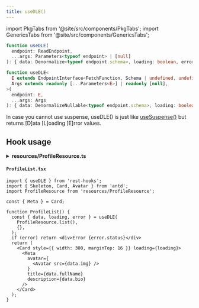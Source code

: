 ```yaml
---
title: useDLE()
---
```

import PkgTabs from '@site/src/components/PkgTabs';
import GenericsTabs from '@site/src/components/GenericsTabs';

<GenericsTabs>

```typescript
function useDLE(
  endpoint: ReadEndpoint,
  ...args: Parameters<typeof endpoint> | [null]
): { data: Denormalize<typeof endpoint.schema>, loading: boolean, error: Error | undefined };
```

```typescript
function useDLE<
  E extends EndpointInterface<FetchFunction, Schema | undefined, undefined>,
  Args extends readonly [...Parameters<E>] | readonly [null],
>(
  endpoint: E,
  ...args: Args
): { data: DenormalizeNullable<typeof endpoint.schema>, loading: boolean, error: Error | undefined };
```

</GenericsTabs>

In case you cannot use suspense, useDLE() is just like [useSuspense()](./useSuspense.md) but returns [D]ata [L]oading [E]rror values.

## Hook usage

<details><summary><b>resources/ProfileResource.ts</b></summary>

```typescript
export default class ProfileResource extends Resource {
  readonly id: number | undefined = undefined;
  readonly img: string = '';
  readonly fullName: string = '';
  readonly bio: string = '';

  pk() {
    return this.id?.toString();
  }
  static urlRoot = '/profiles';
}
```

</details>

#### `ProfileList.tsx`

```tsx
import { useDLE } from 'rest-hooks';
import { Skeleton, Card, Avatar } from 'antd';
import ProfileResource from 'resources/ProfileResource';

const { Meta } = Card;

function ProfileList() {
  const { data, loading, error } = useDLE(
    ProfileResource.list(),
    {},
  );
  if (error) return <div>Error {error.status}</div>
  return (
    <Card style={{ width: 300, marginTop: 16 }} loading={loading}>
      <Meta
        avatar={
          <Avatar src={data.img} />
        }
        title={data.fullName}
        description={data.bio}
      />
    </Card>
  );
}
```

